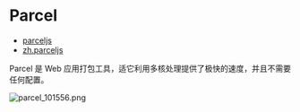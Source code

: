 # Parcel

- [parceljs](https://parceljs.org/)
- [zh.parceljs](https://zh.parceljs.org/)

Parcel 是 Web 应用打包工具，适它利用多核处理提供了极快的速度，并且不需要任何配置。

![parcel_101556.png](../../img/parcel_101556.png)
